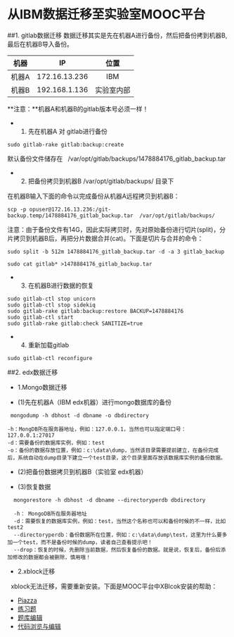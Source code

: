 # 从IBM数据迁移至实验室MOOC平台
##1. gitlab数据迁移
数据迁移其实是先在机器A进行备份，然后把备份拷到机器B, 最后在机器B导入备份。

| 机器 | IP | 位置 |
| :-------: | :-------: | :-----:|
|机器A|172.16.13.236|IBM |
|机器B|192.168.1.136|实验室内部|
**注意：**机器A和机器B的gitlab版本号必须一样！

+ 1. 先在机器A 对 gitlab进行备份
```
sudo gitlab-rake gitlab:backup:create
```
   默认备份文件储存在   /var/opt/gitlab/backups/1478884176_gitlab_backup.tar 

+ 2. 把备份拷贝到机器B  /var/opt/gitlab/backups/ 目录下

在机器B输入下面的命令以完成备份从机器A远程拷贝到机器B：
```
scp -p opuser@172.16.13.236:/git-backup.temp/1478884176_gitlab_backup.tar  /var/opt/gitlab/backups/  
```
注意：由于备份文件有14G，因此实际拷贝时，先对原始备份进行切片(split)，分片拷贝到机器B后，再把分片数据合并(cat)。下面是切片与合并的命令：
```
sudo split -b 512m 1478884176_gitlab_backup.tar -d -a 3 gitlab_backup
```
```
sudo cat gitlab* >1478884176_gitlab_backup.tar  
```
+ 3. 在机器B进行数据的恢复

```
sudo gitlab-ctl stop unicorn
sudo gitlab-ctl stop sidekiq
sudo gitlab-rake gitlab:backup:restore BACKUP=1478884176   
sudo gitlab-ctl start
sudo gitlab-rake gitlab:check SANITIZE=true
```

+ 4. 重新加载gitlab

```
sudo gitlab-ctl reconfigure
```

##2. edx数据迁移

+ 1.Mongo数据迁移

 * (1)先在机器A（IBM edx机器）进行mongo数据库的备份
  
```
 mongodump -h dbhost -d dbname -o dbdirectory
```
  
```
-h：MongDB所在服务器地址，例如：127.0.0.1，当然也可以指定端口号：127.0.0.1:27017
-d：需要备份的数据库实例，例如：test
-o：备份的数据存放位置，例如：c:\data\dump，当然该目录需要提前建立，在备份完成后，系统自动在dump目录下建立一个test目录，这个目录里面存放该数据库实例的备份数据。

```

 * (2)把备份数据拷贝到机器B（实验室 edx机器）
  
 * (3)恢复数据
 
```
  mongorestore -h dbhost -d dbname --directoryperdb dbdirectory
```

```
  -h： MongoDB所在服务器地址
  -d：需要恢复的数据库实例，例如：test，当然这个名称也可以和备份时候的不一样，比如test2
  --directoryperdb：备份数据所在位置，例如：c:\data\dump\test，这里为什么要多加一个test，而不是备份时候的dump，读者自己查看提示吧！
  --drop：恢复的时候，先删除当前数据，然后恢复备份的数据。就是说，恢复后，备份后添加修改的数据都会被删除，慎用哦！

```
+ 2.xblock迁移

   xblock无法迁移，需要重新安装。下面是MOOC平台中XBlcok安装的帮助：
   
 * [Piazza](https://github.com/jennyzhang8800/mooc-PiazzaXBlock)
  
 * [练习题](https://github.com/jennyzhang8800/mooc-Quizzes2XBlock)
 * [题库编辑](https://github.com/jennyzhang8800/mooc-ExerciseMdf)
 * [代码浏览与编辑](https://github.com/xyongcn/online_experiment_platform/tree/master/XBlock)
    
